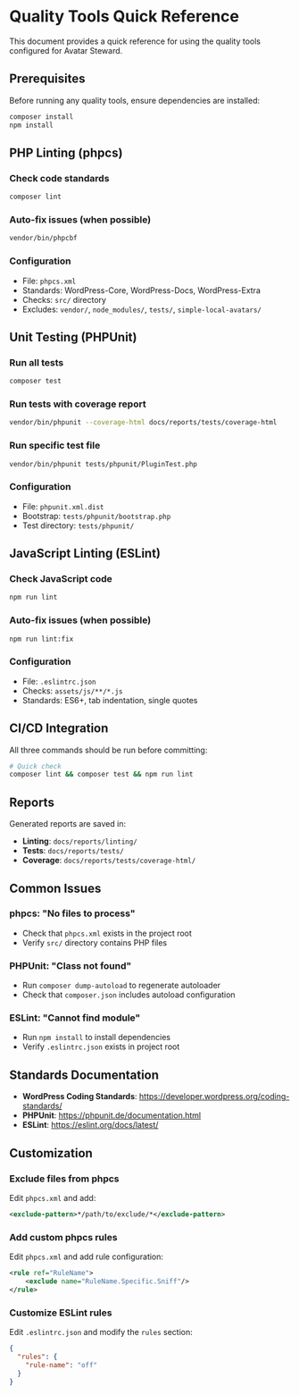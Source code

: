 # Quality Tools Quick Reference

This document provides a quick reference for using the quality tools configured for Avatar Steward.

## Prerequisites

Before running any quality tools, ensure dependencies are installed:

```bash
composer install
npm install
```

## PHP Linting (phpcs)

### Check code standards
```bash
composer lint
```

### Auto-fix issues (when possible)
```bash
vendor/bin/phpcbf
```

### Configuration
- File: `phpcs.xml`
- Standards: WordPress-Core, WordPress-Docs, WordPress-Extra
- Checks: `src/` directory
- Excludes: `vendor/`, `node_modules/`, `tests/`, `simple-local-avatars/`

## Unit Testing (PHPUnit)

### Run all tests
```bash
composer test
```

### Run tests with coverage report
```bash
vendor/bin/phpunit --coverage-html docs/reports/tests/coverage-html
```

### Run specific test file
```bash
vendor/bin/phpunit tests/phpunit/PluginTest.php
```

### Configuration
- File: `phpunit.xml.dist`
- Bootstrap: `tests/phpunit/bootstrap.php`
- Test directory: `tests/phpunit/`

## JavaScript Linting (ESLint)

### Check JavaScript code
```bash
npm run lint
```

### Auto-fix issues (when possible)
```bash
npm run lint:fix
```

### Configuration
- File: `.eslintrc.json`
- Checks: `assets/js/**/*.js`
- Standards: ES6+, tab indentation, single quotes

## CI/CD Integration

All three commands should be run before committing:

```bash
# Quick check
composer lint && composer test && npm run lint
```

## Reports

Generated reports are saved in:
- **Linting**: `docs/reports/linting/`
- **Tests**: `docs/reports/tests/`
- **Coverage**: `docs/reports/tests/coverage-html/`

## Common Issues

### phpcs: "No files to process"
- Check that `phpcs.xml` exists in the project root
- Verify `src/` directory contains PHP files

### PHPUnit: "Class not found"
- Run `composer dump-autoload` to regenerate autoloader
- Check that `composer.json` includes autoload configuration

### ESLint: "Cannot find module"
- Run `npm install` to install dependencies
- Verify `.eslintrc.json` exists in project root

## Standards Documentation

- **WordPress Coding Standards**: https://developer.wordpress.org/coding-standards/
- **PHPUnit**: https://phpunit.de/documentation.html
- **ESLint**: https://eslint.org/docs/latest/

## Customization

### Exclude files from phpcs
Edit `phpcs.xml` and add:
```xml
<exclude-pattern>*/path/to/exclude/*</exclude-pattern>
```

### Add custom phpcs rules
Edit `phpcs.xml` and add rule configuration:
```xml
<rule ref="RuleName">
    <exclude name="RuleName.Specific.Sniff"/>
</rule>
```

### Customize ESLint rules
Edit `.eslintrc.json` and modify the `rules` section:
```json
{
  "rules": {
    "rule-name": "off"
  }
}
```
